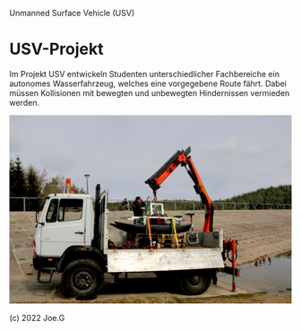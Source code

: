Unmanned Surface Vehicle (USV)
# USV-Projekt

Im Projekt USV entwickeln Studenten unterschiedlicher Fachbereiche ein autonomes Wasserfahrzeug, welches eine vorgegebene Route fährt. Dabei müssen Kollisionen mit bewegten und unbewegten Hindernissen vermieden werden.

![USV](https://github.com/Feinmechaniker/USV/blob/main/00%20doc/00%20doc/USV.jpg)

(c) 2022 Joe.G